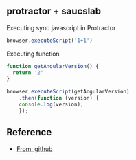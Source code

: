 ## protractor + saucslab

Executing sync javascript in Protractor 
```js
browser.executeScript('1+1')
```


Executing function
```js
function getAngularVersion() {
  return '2'
}
 
browser.executeScript(getAngularVersion)
    .then(function (version) {
    console.log(version);
    });
```

## Reference 
 - [From: github](https://github.com/saucelabs-sample-test-frameworks/JS-Protractor-Selenium/tree/master/specs)